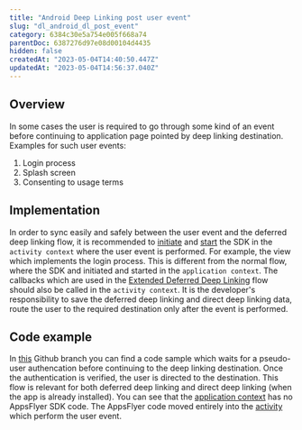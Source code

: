```yaml
---
title: "Android Deep Linking post user event"
slug: "dl_android_dl_post_event"
category: 6384c30e5a754e005f668a74
parentDoc: 6387276d97e08d00104d4435
hidden: false
createdAt: "2023-05-04T14:40:50.447Z"
updatedAt: "2023-05-04T14:56:37.040Z"
---
```

## Overview
In some cases the user is required to go through some kind of an event before continuing to application page pointed by deep linking destination.
Examples for such user events:
1. Login process
2. Splash screen 
3. Consenting to usage terms

## Implementation
In order to sync easily and safely between the user event and the deferred deep linking flow, it is recommended to [initiate](https://dev.appsflyer.com/hc/docs/integrate-android-sdk#initializing-the-android-sdk) and [start](https://dev.appsflyer.com/hc/docs/integrate-android-sdk#deferring-sdk-start) the SDK in the `activity context` where the user event is performed. For example, the view which implements the login process. This is different from the normal flow, where the SDK and initiated and started in the `application context`. 
The callbacks which are used in the [Extended Deferred Deep Linking](dl_android_ocds_ddl) flow should also be called in the `activity context`.
It is the developer's responsibility to save the deferred deep linking and direct deep linking data, route the user to the required destination only after the event is performed.

## Code example
In [this](https://github.com/AppsFlyerSDK/appsflyer-onelink-android-sample-apps/tree/DDL_after_Login/java/basic_app) Github branch you can find a code sample which waits for a pseudo-user authencation before continuing to the deep linking destination. Once the authentication is verified, the user is directed to the destination. This flow is relevant for both deferred deep linking and direct deep linking (when the app is already installed).
You can see that the [application context](https://github.com/AppsFlyerSDK/appsflyer-onelink-android-sample-apps/blob/8dcb03c48199d5123e776463ae74e7dd274c6fdc/java/basic_app/app/src/main/java/com/appsflyer/onelink/appsflyeronelinkbasicapp/AppsflyerBasicApp.java#L11) has no AppsFlyer SDK code. The AppsFlyer code moved entirely into the [activity](https://github.com/AppsFlyerSDK/appsflyer-onelink-android-sample-apps/blob/8dcb03c48199d5123e776463ae74e7dd274c6fdc/java/basic_app/app/src/main/java/com/appsflyer/onelink/appsflyeronelinkbasicapp/LoginActivity.java#L29) which perform the user event.